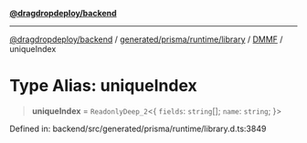 [**@dragdropdeploy/backend**](../../../../../../../README.md)

***

[@dragdropdeploy/backend](../../../../../../../README.md) / [generated/prisma/runtime/library](../../../README.md) / [DMMF](../README.md) / uniqueIndex

# Type Alias: uniqueIndex

> **uniqueIndex** = `ReadonlyDeep_2`\<\{ `fields`: `string`[]; `name`: `string`; \}\>

Defined in: backend/src/generated/prisma/runtime/library.d.ts:3849
